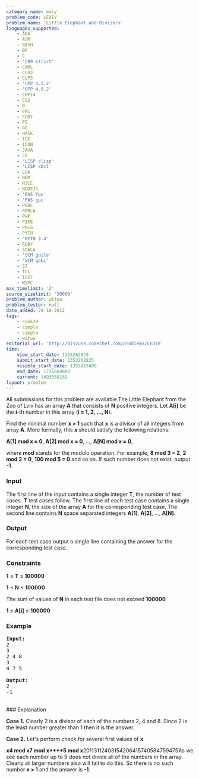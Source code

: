 ```yaml
---
category_name: easy
problem_code: LEDIV
problem_name: 'Little Elephant and Divisors'
languages_supported:
    - ADA
    - ASM
    - BASH
    - BF
    - C
    - 'C99 strict'
    - CAML
    - CLOJ
    - CLPS
    - 'CPP 4.3.2'
    - 'CPP 4.9.2'
    - CPP14
    - CS2
    - D
    - ERL
    - FORT
    - FS
    - GO
    - HASK
    - ICK
    - ICON
    - JAVA
    - JS
    - 'LISP clisp'
    - 'LISP sbcl'
    - LUA
    - NEM
    - NICE
    - NODEJS
    - 'PAS fpc'
    - 'PAS gpc'
    - PERL
    - PERL6
    - PHP
    - PIKE
    - PRLG
    - PYTH
    - 'PYTH 3.4'
    - RUBY
    - SCALA
    - 'SCM guile'
    - 'SCM qobi'
    - ST
    - TCL
    - TEXT
    - WSPC
max_timelimit: '2'
source_sizelimit: '50000'
problem_author: witua
problem_tester: null
date_added: 20-10-2012
tags:
    - cook28
    - simple
    - simple
    - witua
editorial_url: 'http://discuss.codechef.com/problems/LEDIV'
time:
    view_start_date: 1353262825
    submit_start_date: 1353262825
    visible_start_date: 1353263400
    end_date: 1735669800
    current: 1493558162
layout: problem
---
```

All submissions for this problem are available.The Little Elephant from the Zoo of Lviv has an array **A** that consists of **N** positive integers. Let **A\[i\]** be the **i**-th number in this array (**i = 1, 2, ..., N**).

Find the minimal number **x > 1** such that **x** is a divisor of all integers from array **A**. More formally, this **x** should satisfy the following relations:

**A\[1\] mod x = 0**, **A\[2\] mod x = 0**, ..., **A\[N\] mod x = 0**,

where **mod** stands for the modulo operation. For example,  **8 mod 3 = 2**,  **2 mod 2 = 0**, **100 mod 5 = 0** and so on. If such number does not exist, output **-1**.

### Input

The first line of the input contains a single integer **T**, the number of test cases. **T** test cases follow. The first line of each test case contains a single integer **N**, the size of the array **A** for the corresponding test case. The second line contains **N** space separated integers **A\[1\]**, **A\[2\]**, ..., **A\[N\]**.

### Output

For each test case output a single line containing the answer for the corresponding test case.

### Constraints

**1** ≤ **T** ≤ **100000**

**1** ≤ **N** ≤ **100000**

The sum of values of **N** in each test file does not exceed **100000**

**1** ≤ **A\[i\]** ≤ **100000**

### Example

<pre>
<b>Input:</b>
2
3
2 4 8
3
4 7 5

<b>Output:</b>
2
-1

</pre>### Explanation

**Case 1.** Clearly 2 is a divisor of each of the numbers 2, 4 and 8. Since 2 is the least number greater than 1 then it is the answer.

**Case 2.** Let's perform check for several first values of **x**.

**x****4 mod x****7 mod x****5 mod x**20113112403154206415740584759475As we see each number up to 9 does not divide all of the numbers in the array. Clearly all larger numbers also will fail to do this. So there is no such number **x > 1** and the answer is **-1**.
